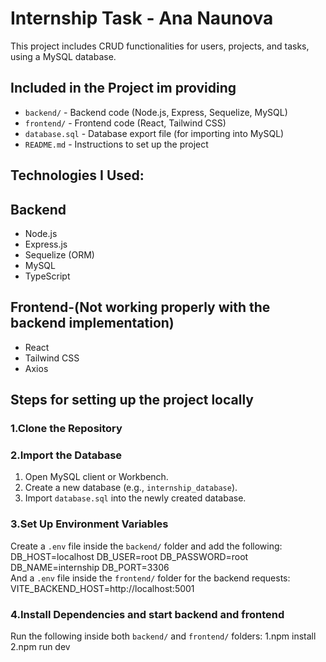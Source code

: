 # Internship Task - Ana Naunova

This project includes CRUD functionalities for users, projects, and tasks, using a MySQL database.

## Included in the Project im providing
- `backend/` - Backend code (Node.js, Express, Sequelize, MySQL)
- `frontend/` - Frontend code (React, Tailwind CSS)
- `database.sql` - Database export file (for importing into MySQL)
- `README.md` - Instructions to set up the project

##  Technologies I Used:

## Backend
- Node.js
- Express.js
- Sequelize (ORM)
- MySQL
- TypeScript

 ## Frontend-(Not working properly with the backend implementation)
- React
- Tailwind CSS
- Axios


## Steps for setting up the project locally

### 1.Clone the Repository

### 2.Import the Database
1. Open MySQL client or Workbench.
2. Create a new database (e.g., `internship_database`).
3. Import `database.sql` into the newly created database.

### 3.Set Up Environment Variables
Create a `.env` file inside the `backend/` folder and add the following:
DB_HOST=localhost
DB_USER=root
DB_PASSWORD=root
DB_NAME=internship
DB_PORT=3306  
And a `.env` file inside the `frontend/` folder for the backend requests:
VITE_BACKEND_HOST=http://localhost:5001

### 4.Install Dependencies and start backend and frontend
Run the following inside both `backend/` and `frontend/` folders:
1.npm install
2.npm run dev